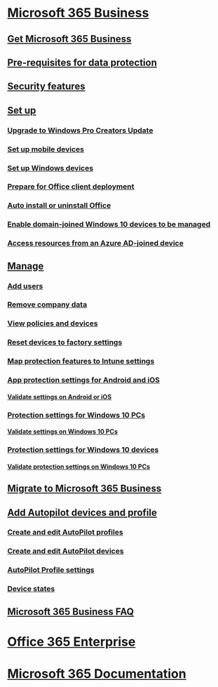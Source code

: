 # [Microsoft 365 Business](microsoft-365-business-0.md)
## [Get Microsoft 365 Business](get-microsoft-365-business.md)
## [Pre-requisites for data protection](pre-requisites-for-data-protection.md)
## [Security features](security-features.md)
## [Set up](set-up.md)
### [Upgrade to Windows Pro Creators Update](upgrade-to-windows-pro-creators-update.md)
### [Set up mobile devices](set-up-mobile-devices.md)
### [Set up Windows devices](set-up-windows-devices.md)
### [Prepare for Office client deployment](prepare-for-office-client-deployment.md)
### [Auto install or uninstall Office](auto-install-or-uninstall-office.md)
### [Enable domain-joined Windows 10 devices to be managed](manage-windows-10-devices.md)
### [Access resources from an Azure AD-joined device](access-resources-from-an-azure-ad-joined-device.md)
## [Manage](manage.md)
### [Add users](add-users-0.md)
### [Remove company data](remove-company-data.md)
### [View policies and devices](view-policies-and-devices.md)
### [Reset devices to factory settings](reset-devices-to-factory-settings.md)
### [Map protection features to Intune settings](map-protection-features-to-intune-settings.md)
### [App protection settings for Android and iOS](app-protection-settings-for-android-and-ios.md)
#### [Validate settings on Android or iOS](validate-settings-on-android-or-ios.md)
### [Protection settings  for Windows 10 PCs](protection-settings-for-windows-10-pcs.md)
#### [Validate settings on Windows 10 PCs](validate-settings-on-windows-10-pcs.md)
### [Protection settings for Windows 10 devices](protection-settings-for-windows-10-devices.md)
#### [Validate protection settings on Windows 10 PCs](validate-protection-settings-on-windows-10-pcs.md)
## [Migrate to Microsoft 365 Business](migrate-to-microsoft-365-business.md)
## [Add Autopilot devices and profile](add-autopilot-devices-and-profile.md)
### [Create and edit AutoPilot profiles](create-and-edit-autopilot-profiles.md)
### [Create and edit AutoPilot devices](create-and-edit-autopilot-devices.md)
### [AutoPilot Profile settings](autopilot-profile-settings.md)
### [Device states](device-states.md)
## [Microsoft 365 Business FAQ](support/microsoft-365-business-faqs.md)
# [Office 365 Enterprise](https://docs.microsoft.com/office365/enterprise)
# [Microsoft 365 Documentation](https://docs.microsoft.com/microsoft-365)